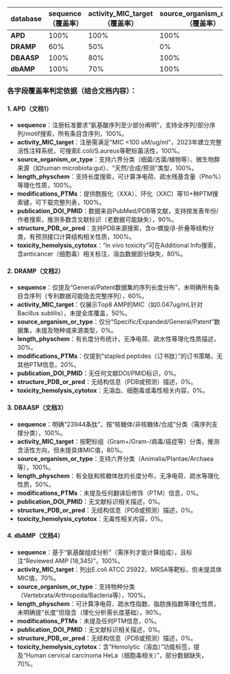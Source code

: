 | database   | sequence（覆盖率） | activity_MIC_target（覆盖率） | source_organism_or_type（覆盖率） | length_physchem（覆盖率） | modifications_PTMs（覆盖率） | publication_DOI_PMID（覆盖率） | structure_PDB_or_pred（覆盖率） | toxicity_hemolysis_cytotox（覆盖率） |
|------------|--------------------|-------------------------------|-----------------------------------|---------------------------|-----------------------------|--------------------------------|--------------------------------|----------------------------------------|
| **APD**    | 100%               | 100%                          | 100%                              | 100%                      | 100%                        | 90%                           | 100%                           | 80%                                   |
| **DRAMP**  | 60%                | 50%                           | 0%                                | 30%                       | 20%                        | 0%                            | 0%                            | 0%                                    |
| **DBAASP** | 100%               | 80%                           | 100%                              | 50%                       | 0%                         | 0%                            | 0%                            | 0%                                    |
| **dbAMP**  | 100%               | 70%                           | 100%                              | 90%                       | 0%                         | 0%                            | 0%                            | 70%                                   |


### 各字段覆盖率判定依据（结合文档内容）：
#### 1. **APD（文档1）**
- **sequence**：注册标准要求“氨基酸序列至少部分阐明”，支持全序列/部分序列/motif搜索，所有条目含序列，100%。  
- **activity_MIC_target**：注册需满足“MIC <100 uM/ug/ml”，2023年建立完整活性注释系统，可搜索E.coli/S.aureus等靶标菌活性，100%。  
- **source_organism_or_type**：支持六界分类（细菌/古菌/植物等）、微生物群来源（如human microbiota:gut）、“天然/合成/预测”类型，100%。  
- **length_physchem**：支持长度搜索，可计算净电荷、疏水残基含量（Pho%）等理化性质，100%。  
- **modifications_PTMs**：提供酰胺化（XXA）、环化（XXC）等10+种PTM搜索键，可下载完整列表，100%。  
- **publication_DOI_PMID**：数据来自PubMed/PDB等文献，支持按发表年份/作者搜索，推测多数含文献标识（老数据可能缺失），90%。  
- **structure_PDB_or_pred**：支持PDB来源搜索，含α-螺旋/β-折叠等结构分类，有预测接口计算结构相关性质，100%。  
- **toxicity_hemolysis_cytotox**：“in vivo toxicity”可在Additional Info搜索，含anticancer（细胞毒）相关标注，溶血数据部分缺失，80%。  


#### 2. **DRAMP（文档2）**
- **sequence**：仅提及“General/Patent数据集的序列长度分布”，未明确所有条目含序列（专利数据可能隐去完整序列），60%。  
- **activity_MIC_target**：仅展示Top8 AMP的MIC（如0.047ug/mL针对Bacillus subtilis），未提全库覆盖，50%。  
- **source_organism_or_type**：仅分“Specific/Expanded/General/Patent”数据集，未提及物种或来源类型，0%。  
- **length_physchem**：有长度分布统计，无净电荷、疏水性等理化性质描述，30%。  
- **modifications_PTMs**：仅提到“stapled peptides（订书肽）”的订书策略，无其他PTM信息，20%。  
- **publication_DOI_PMID**：无任何文献DOI/PMID标识，0%。  
- **structure_PDB_or_pred**：无结构信息（PDB或预测）描述，0%。  
- **toxicity_hemolysis_cytotox**：无溶血、细胞毒或毒性相关内容，0%。  


#### 3. **DBAASP（文档3）**
- **sequence**：明确“23944条肽”，按“核糖体/非核糖体/合成”分类（需序列支撑分类），100%。  
- **activity_MIC_target**：按靶标组（Gram+/Gram-/病毒/癌症等）分类，推测含活性方向，但未提具体MIC值，80%。  
- **source_organism_or_type**：支持六界分类（Animalia/Plantae/Archaea等），100%。  
- **length_physchem**：有全肽和核糖体肽的长度分布，无净电荷、疏水等理化性质，50%。  
- **modifications_PTMs**：未提及任何翻译后修饰（PTM）信息，0%。  
- **publication_DOI_PMID**：无文献标识相关描述，0%。  
- **structure_PDB_or_pred**：无结构信息（PDB或预测）描述，0%。  
- **toxicity_hemolysis_cytotox**：无毒性相关内容，0%。  


#### 4. **dbAMP（文档4）**
- **sequence**：基于“氨基酸组成分析”（需序列才能计算组成），且标注“Reviewed AMP (18,345)”，100%。  
- **activity_MIC_target**：列出E.coli ATCC 25922、MRSA等靶标，但未提具体MIC值，70%。  
- **source_organism_or_type**：支持物种分类（Vertebrata/Arthropoda/Bacteria等），100%。  
- **length_physchem**：可计算净电荷、疏水性指数、脂肪族指数等理化性质，未明确提“长度”但隐含（理化分析需长度基础），90%。  
- **modifications_PTMs**：未提及任何PTM信息，0%。  
- **publication_DOI_PMID**：无文献标识相关描述，0%。  
- **structure_PDB_or_pred**：无结构信息（PDB或预测）描述，0%。  
- **toxicity_hemolysis_cytotox**：含“Hemolytic（溶血）”功能标签，提及“Human cervical carcinoma HeLa（细胞毒相关）”，部分数据缺失，70%。